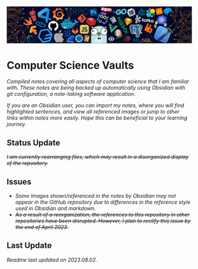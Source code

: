 ![header](Z-Archive/Pictures/RM/header.png)
# Computer Science Vaults

_Compiled notes covering all aspects of computer science that I am familiar with. These notes are being backed up automatically using Obsidian with git configuration, a note-taking software application._

_If you are an Obsidian user, you can import my notes, where you will find highlighted sentences, and view all referenced images or jump to other links within notes more easily. Hope this can be beneficial to your learning journey._

## Status Update

~~_I am currently rearranging files, which may result in a disorganized display of the repository._~~

## Issues

- _Some Images shown/referenced in the notes by Obsidian may not appear in the GitHub repository due to differences in the reference style used in Obsidian and markdown._
- ~~_As a result of a reorganization, the references to this repository in other repositories have been disrupted. However, I plan to rectify this issue by the end of April 2023._~~

## Last Update

_Readme last updated on 2023.08.02._
